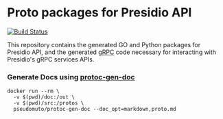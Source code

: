 Proto packages for Presidio API
===========================

[![Build Status](https://travis-ci.org/google/go-genproto.svg?branch=master)](https://travis-ci.org/presid-io/presidio-genproto.svg?branch=master)

This repository contains the generated GO and Python packages for Presidio API, and the generated [gRPC](https://grpc.io) code necessary for interacting with Presidio's gRPC services
APIs.

### Generate Docs using [protoc-gen-doc](https://github.com/pseudomuto/protoc-gen-doc) ###

```
docker run --rm \
  -v $(pwd)/doc:/out \
  -v $(pwd)/src:/protos \
  pseudomuto/protoc-gen-doc --doc_opt=markdown,proto.md
```
